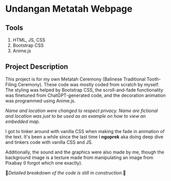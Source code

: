 # Undangan Metatah Webpage

## Tools

1. HTML, JS, CSS
2. Bootstrap CSS
3. Anime.js

## Project Description

This project is for my own Metatah Ceremony (Balinese Traditional Tooth-Filing Ceremony). These code was mostly coded from scratch by myself. The styling was helped by Bootstrap CSS, the scroll-and-fade functionality was finetuned from ChatGPT-generated code, and the decoration animation was programmed using Anime.js.

*Name and location were changed to respect privacy. Name are fictional and location was just to be used as an example on how to view an embedded map.*

I got to tinker around with vanilla CSS when making the fade in animation of the text. It's been a while since the last time I **ngoprek** aka doing deep dive and tinkers code with vanilla CSS and JS.

Additionally, the sound and the graphics were also made by me, though the background image is a texture made from manipulating an image from Pixabay (I forgot which one exactly).

🚧*Detailed breakdown of the code is still in construction.*🚧
